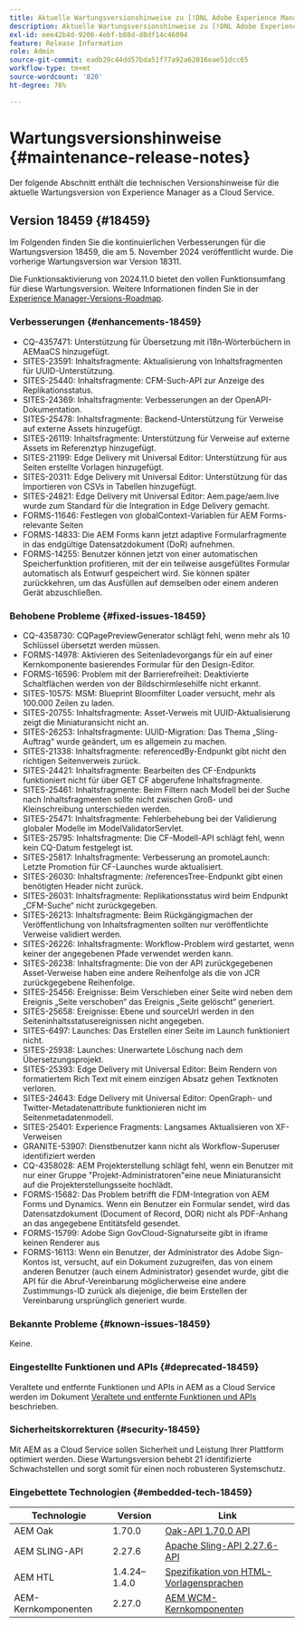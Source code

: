 ```yaml
---
title: Aktuelle Wartungsversionshinweise zu [!DNL Adobe Experience Manager] as a Cloud Service.
description: Aktuelle Wartungsversionshinweise zu [!DNL Adobe Experience Manager] as a Cloud Service.
exl-id: eee42b4d-9206-4ebf-b88d-d8df14c46094
feature: Release Information
role: Admin
source-git-commit: eadb29c44dd57bda51f77a92a62016eae51dcc65
workflow-type: tm+mt
source-wordcount: '820'
ht-degree: 76%

---
```



# Wartungsversionshinweise {#maintenance-release-notes}

Der folgende Abschnitt enthält die technischen Versionshinweise für die aktuelle Wartungsversion von Experience Manager as a Cloud Service.

## Version 18459 {#18459}

Im Folgenden finden Sie die kontinuierlichen Verbesserungen für die Wartungsversion 18459, die am 5. November 2024 veröffentlicht wurde. Die vorherige Wartungsversion war Version 18311.

Die Funktionsaktivierung von 2024.11.0 bietet den vollen Funktionsumfang für diese Wartungsversion. Weitere Informationen finden Sie in der [Experience Manager-Versions-Roadmap](https://experienceleague.adobe.com/de/docs/experience-manager-release-information/aem-release-updates/update-releases-roadmap).

### Verbesserungen {#enhancements-18459}

* CQ-4357471: Unterstützung für Übersetzung mit i18n-Wörterbüchern in AEMaaCS hinzugefügt.
* SITES-23591: Inhaltsfragmente: Aktualisierung von Inhaltsfragmenten für UUID-Unterstützung.
* SITES-25440: Inhaltsfragmente: CFM-Such-API zur Anzeige des Replikationsstatus.
* SITES-24369: Inhaltsfragmente: Verbesserungen an der OpenAPI-Dokumentation.
* SITES-25478: Inhaltsfragmente: Backend-Unterstützung für Verweise auf externe Assets hinzugefügt.
* SITES-26119: Inhaltsfragmente: Unterstützung für Verweise auf externe Assets im Referenztyp hinzugefügt.
* SITES-21199: Edge Delivery mit Universal Editor: Unterstützung für aus Seiten erstellte Vorlagen hinzugefügt.
* SITES-20311: Edge Delivery mit Universal Editor: Unterstützung für das Importieren von CSVs in Tabellen hinzugefügt.
* SITES-24821: Edge Delivery mit Universal Editor: Aem.page/aem.live wurde zum Standard für die Integration in Edge Delivery gemacht.
* FORMS-11646: Festlegen von globalContext-Variablen für AEM Forms-relevante Seiten
* FORMS-14833: Die AEM Forms kann jetzt adaptive Formularfragmente in das endgültige Datensatzdokument (DoR) aufnehmen.
* FORMS-14255: Benutzer können jetzt von einer automatischen Speicherfunktion profitieren, mit der ein teilweise ausgefülltes Formular automatisch als Entwurf gespeichert wird. Sie können später zurückkehren, um das Ausfüllen auf demselben oder einem anderen Gerät abzuschließen.


### Behobene Probleme {#fixed-issues-18459}

* CQ-4358730: CQPagePreviewGenerator schlägt fehl, wenn mehr als 10 Schlüssel übersetzt werden müssen.
* FORMS-14978: Aktivieren des Seitenladevorgangs für ein auf einer Kernkomponente basierendes Formular für den Design-Editor.
* FORMS-16596: Problem mit der Barrierefreiheit: Deaktivierte Schaltflächen werden von der Bildschirmlesehilfe nicht erkannt.
* SITES-10575: MSM: Blueprint Bloomfilter Loader versucht, mehr als 100.000 Zeilen zu laden.
* SITES-20755: Inhaltsfragmente: Asset-Verweis mit UUID-Aktualisierung zeigt die Miniaturansicht nicht an.
* SITES-26253: Inhaltsfragmente: UUID-Migration: Das Thema „Sling-Auftrag“ wurde geändert, um es allgemein zu machen.
* SITES-21338: Inhaltsfragmente: referencedBy-Endpunkt gibt nicht den richtigen Seitenverweis zurück.
* SITES-24421: Inhaltsfragmente: Bearbeiten des CF-Endpunkts funktioniert nicht für über GET CF abgerufene Inhaltsfragmente.
* SITES-25461: Inhaltsfragmente: Beim Filtern nach Modell bei der Suche nach Inhaltsfragmenten sollte nicht zwischen Groß- und Kleinschreibung unterschieden werden.
* SITES-25471: Inhaltsfragmente: Fehlerbehebung bei der Validierung globaler Modelle im ModelValidatorServlet.
* SITES-25795: Inhaltsfragmente: Die CF-Modell-API schlägt fehl, wenn kein CQ-Datum festgelegt ist.
* SITES-25817: Inhaltsfragmente: Verbesserung an promoteLaunch: Letzte Promotion für CF-Launches wurde aktualisiert.
* SITES-26030: Inhaltsfragmente: /referencesTree-Endpunkt gibt einen benötigten Header nicht zurück.
* SITES-26031: Inhaltsfragmente: Replikationsstatus wird beim Endpunkt „CFM-Suche“ nicht zurückgegeben.
* SITES-26213: Inhaltsfragmente: Beim Rückgängigmachen der Veröffentlichung von Inhaltsfragmenten sollten nur veröffentlichte Verweise validiert werden.
* SITES-26226: Inhaltsfragmente: Workflow-Problem wird gestartet, wenn keiner der angegebenen Pfade verwendet werden kann.
* SITES-26238: Inhaltsfragmente: Die von der API zurückgegebenen Asset-Verweise haben eine andere Reihenfolge als die von JCR zurückgegebene Reihenfolge.
* SITES-25456: Ereignisse: Beim Verschieben einer Seite wird neben dem Ereignis „Seite verschoben“ das Ereignis „Seite gelöscht“ generiert.
* SITES-25658: Ereignisse: Ebene und sourceUrl werden in den Seiteninhaltsstatusereignissen nicht angegeben.
* SITES-6497: Launches: Das Erstellen einer Seite im Launch funktioniert nicht.
* SITES-25938: Launches: Unerwartete Löschung nach dem Übersetzungsprojekt.
* SITES-25393: Edge Delivery mit Universal Editor: Beim Rendern von formatiertem Rich Text mit einem einzigen Absatz gehen Textknoten verloren.
* SITES-24643: Edge Delivery mit Universal Editor: OpenGraph- und Twitter-Metadatenattribute funktionieren nicht im Seitenmetadatenmodell.
* SITES-25401: Experience Fragments: Langsames Aktualisieren von XF-Verweisen
* GRANITE-53907: Dienstbenutzer kann nicht als Workflow-Superuser identifiziert werden
* CQ-4358028: AEM Projekterstellung schlägt fehl, wenn ein Benutzer mit nur einer Gruppe &quot;Projekt-Administratoren&quot;eine neue Miniaturansicht auf die Projekterstellungsseite hochlädt.
* FORMS-15682: Das Problem betrifft die FDM-Integration von AEM Forms und Dynamics. Wenn ein Benutzer ein Formular sendet, wird das Datensatzdokument (Document of Record, DOR) nicht als PDF-Anhang an das angegebene Entitätsfeld gesendet.
* FORMS-15799: Adobe Sign GovCloud-Signaturseite gibt in iframe keinen Renderer aus
* FORMS-16113: Wenn ein Benutzer, der Administrator des Adobe Sign-Kontos ist, versucht, auf ein Dokument zuzugreifen, das von einem anderen Benutzer (auch einem Administrator) gesendet wurde, gibt die API für die Abruf-Vereinbarung möglicherweise eine andere Zustimmungs-ID zurück als diejenige, die beim Erstellen der Vereinbarung ursprünglich generiert wurde.


### Bekannte Probleme {#known-issues-18459}

Keine.

### Eingestellte Funktionen und APIs {#deprecated-18459}

Veraltete und entfernte Funktionen und APIs in AEM as a Cloud Service werden im Dokument [Veraltete und entfernte Funktionen und APIs](/help/release-notes/deprecated-removed-features.md) beschrieben.

### Sicherheitskorrekturen {#security-18459}

Mit AEM as a Cloud Service sollen Sicherheit und Leistung Ihrer Plattform optimiert werden. Diese Wartungsversion behebt 21 identifizierte Schwachstellen und sorgt somit für einen noch robusteren Systemschutz.

### Eingebettete Technologien {#embedded-tech-18459}

| Technologie | Version | Link |
|---|---|---|
| AEM Oak | 1.70.0 | [Oak-API 1.70.0 API](https://www.javadoc.io/doc/org.apache.jackrabbit/oak-api/1.70.0/index.html) |
| AEM SLING-API | 2.27.6 | [Apache Sling-API 2.27.6-API](https://www.javadoc.io/doc/org.apache.sling/org.apache.sling.api/latest/index.html) |
| AEM HTL | 1.4.24–1.4.0 | [Spezifikation von HTML-Vorlagensprachen](https://github.com/adobe/htl-spec) |
| AEM-Kernkomponenten | 2.27.0 | [AEM WCM-Kernkomponenten](https://github.com/adobe/aem-core-wcm-components) |
